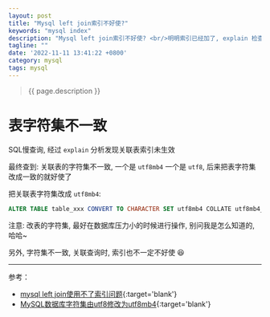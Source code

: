 ```yaml
---
layout: post
title: "Mysql left join索引不好使?"
keywords: "mysql index"
description: "Mysql left join索引不好使? <br/>明明索引已经加了, explain 检查时却没有生效?"
tagline: ""
date: '2022-11-11 13:41:22 +0800'
category: mysql
tags: mysql
---
```

> {{ page.description }}

# 表字符集不一致

SQL慢查询, 经过 `explain` 分析发现关联表索引未生效

最终查到: 关联表的字符集不一致, 一个是 `utf8mb4` 一个是 `utf8`, 后来把表字符集改成一致的就好使了



把关联表字符集改成 `utf8mb4`: 
```sql
ALTER TABLE table_xxx CONVERT TO CHARACTER SET utf8mb4 COLLATE utf8mb4_general_ci;
```

注意: 改表的字符集, 最好在数据库压力小的时候进行操作, 别问我是怎么知道的, 哈哈~

另外, 字符集不一致, 关联查询时, 索引也不一定不好使 😆

---
参考：
- [mysql left join使用不了索引问题](https://blog.csdn.net/gb4215287/article/details/125809492){:target='blank'}
- [MySQL数据库字符集由utf8修改为utf8mb4](http://www.dagoogle.cn/n/599.html){:target='blank'}

